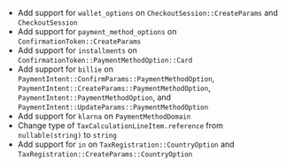 * Add support for `wallet_options` on `CheckoutSession::CreateParams` and `CheckoutSession`
* Add support for `payment_method_options` on `ConfirmationToken::CreateParams`
* Add support for `installments` on `ConfirmationToken::PaymentMethodOption::Card`
* Add support for `billie` on `PaymentIntent::ConfirmParams::PaymentMethodOption`, `PaymentIntent::CreateParams::PaymentMethodOption`, `PaymentIntent::PaymentMethodOption`, and `PaymentIntent::UpdateParams::PaymentMethodOption`
* Add support for `klarna` on `PaymentMethodDomain`
* Change type of `TaxCalculationLineItem.reference` from `nullable(string)` to `string`
* Add support for `in` on `TaxRegistration::CountryOption` and `TaxRegistration::CreateParams::CountryOption`